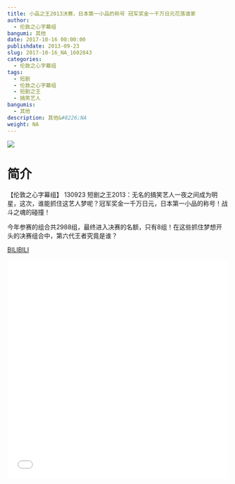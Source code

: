 ```yaml
---
title: 小品之王2013决赛，日本第一小品的称号 冠军奖金一千万日元花落谁家
author: 
  - 伦敦之心字幕组
bangumi: 其他
date: 2017-10-16 00:00:00
publishdate: 2013-09-23
slug: 2017-10-16_NA_1602843
categories: 
  - 伦敦之心字幕组
tags: 
  - 短剧
  - 伦敦之心字幕组
  - 短剧之王
  - 搞笑艺人
bangumis: 
  - 其他
description: 其他&#8226;NA
weight: NA
---
```


![](https://i.imgur.com/KxJo21N.jpg)

# 简介  
【伦敦之心字幕组】 130923 短剧之王2013：无名的搞笑艺人一夜之间成为明星，这次，谁能抓住这艺人梦呢？冠军奖金一千万日元，日本第一小品的称号！战斗之魂的碰撞！

今年参赛的组合共2988组，最终进入决赛的名额，只有8组！在这些抓住梦想开头的决赛组合中，第六代王者究竟是谁？

  [BILIBILI](https://www.bilibili.com/video/av1602843/)


  <iframe src="//www.bilibili.com/html/html5player.html?cid=2435174&aid=1602843" width="100%" height="500" frameborder="0" allowfullscreen="allowfullscreen"></iframe>
